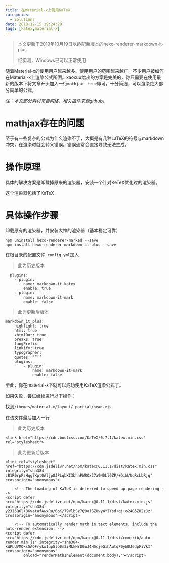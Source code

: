 ```yaml
---
title: 在material-x上使用KaTeX
categories:
  - Solutions
date: 2018-12-15 19:24:28
tags: [katex,material-x]
---
```




> 本文更新于2019年10月19日以适配新版本的hexo-renderer-markdown-it-plus
>
> 经实测，Windows已可以正常使用

随着Material-x的使用用户越来越多、使用用户的范围越来越广。不少用户被如何在Material-x上渲染公式所困。xaoxuu给出的方案是完美的，你只需要在使用最新的版本下将文章开头加入一行`mathjax: true`即可，十分简洁，可以渲染绝大部分简单的公式。

*注：本文部分素材来自网络，相关插件来源github。*

<!--more-->

# mathjax存在的问题

至于有一些复杂的公式为什么渲染不了，大概是有几种LaTeX的符号与markdown冲突，在渲染时就会转义错误。错误通常会直接导致无法生成。

# 操作原理

具体的解决方案是卸载掉原来的渲染器，安装一个针对KeTeX优化过的渲染器。

这个渲染器包括了KaTeX

# 具体操作步骤

卸载原有的渲染器，并安装大神的渲染器（基本稳定可靠）

```
npm uninstall hexo-renderer-marked --save
npm install hexo-renderer-markdown-it-plus --save
```

在根目录的配置文件`_config.yml`加入
> 此为历史版本
```
  plugins:
    - plugin:
        name: markdown-it-katex
        enable: true
    - plugin:
        name: markdown-it-mark
        enable: false
```

> 此为更新后版本

```
markdown_it_plus:
    highlight: true
    html: true
    xhtmlOut: true
    breaks: true
    langPrefix:
    linkify: true
    typographer:
    quotes: “”‘’
    plugins:
        - plugin:
            name: markdown-it-mark
            enable: false
```

至此，你在material-x下就可以成功使用KaTeX渲染公式了。

如果失败，尝试继续进行以下操作：

找到`/themes/material-x/layout/_partial/head.ejs`

在该文件最后加入一行

> 此为历史版本

```ejs
<link href="https://cdn.bootcss.com/KaTeX/0.7.1/katex.min.css" rel="stylesheet">
```

> 此为更新后版本

```ejs
<link rel="stylesheet" href="https://cdn.jsdelivr.net/npm/katex@0.11.1/dist/katex.min.css" integrity="sha384-zB1R0rpPzHqg7Kpt0Aljp8JPLqbXI3bhnPWROx27a9N0Ll6ZP/+DiW/UqRcLbRjq" crossorigin="anonymous">

    <!-- The loading of KaTeX is deferred to speed up page rendering -->
<script defer src="https://cdn.jsdelivr.net/npm/katex@0.11.1/dist/katex.min.js" integrity="sha384-y23I5Q6l+B6vatafAwxRu/0oK/79VlbSz7Q9aiSZUvyWYIYsd+qj+o24G5ZU2zJz" crossorigin="anonymous"></script>

    <!-- To automatically render math in text elements, include the auto-render extension: -->
<script defer src="https://cdn.jsdelivr.net/npm/katex@0.11.1/dist/contrib/auto-render.min.js" integrity="sha384-kWPLUVMOks5AQFrykwIup5lo0m3iMkkHrD0uJ4H5cjeGihAutqP0yW0J6dpFiVkI" crossorigin="anonymous"
        onload="renderMathInElement(document.body);"></script>
```

